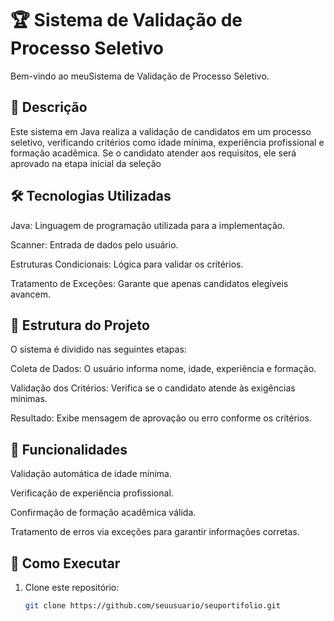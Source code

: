 # 🏆 Sistema de Validação de Processo Seletivo

Bem-vindo ao meuSistema de Validação de Processo Seletivo.

## 📌 Descrição
Este sistema em Java realiza a validação de candidatos em um processo seletivo, verificando critérios como idade mínima, experiência profissional e formação acadêmica. Se o candidato atender aos requisitos, ele será aprovado na etapa inicial da seleção

## 🛠️ Tecnologias Utilizadas

Java: Linguagem de programação utilizada para a implementação.

Scanner: Entrada de dados pelo usuário.

Estruturas Condicionais: Lógica para validar os critérios.

Tratamento de Exceções: Garante que apenas candidatos elegíveis avancem.

## 📂 Estrutura do Projeto
O sistema é dividido nas seguintes etapas:

Coleta de Dados: O usuário informa nome, idade, experiência e formação.

Validação dos Critérios: Verifica se o candidato atende às exigências mínimas.

Resultado: Exibe mensagem de aprovação ou erro conforme os critérios.

## 🌟 Funcionalidades
Validação automática de idade mínima.

Verificação de experiência profissional.

Confirmação de formação acadêmica válida.

Tratamento de erros via exceções para garantir informações corretas.

## 📄 Como Executar
1. Clone este repositório:
   ```bash
   git clone https://github.com/seuusuario/seuportifolio.git
